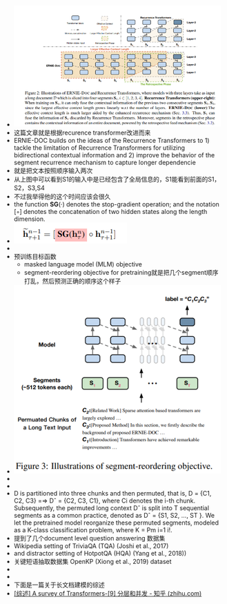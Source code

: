 - ![image.png](../assets/image_1680073431893_0.png)
- 这篇文章就是根据recurence transformer改进而来
- ERNIE-DOC builds on the ideas of the Recurrence Transformers to 1) tackle the limitation of Recurrence Transformers for utilizing bidirectional contextual information and 2) improve the behavior of the segment recurrence mechanism to capture longer dependencie
- 就是把文本按照顺序输入两次
- 从上图中可以看到S1的输入中是已经包含了全局信息的，S1能看到前面的S1，S2，S3,S4
- 不过我举得他的这个时间应该会很久
- the function **SG**(·) denotes the stop-gradient operation; and the notation [◦] denotes the concatenation of two hidden states along the length dimension.
- ![image.png](../assets/image_1680073817574_0.png)
-
- 预训练目标函数
	- masked language model (MLM) objective
	- segment-reordering objective for pretraining就是把几个segment顺序打乱，然后预测正确的顺序这个样子
- ![image.png](../assets/image_1680073894049_0.png)
-
-
- D is partitioned into three chunks and then permuted, that is, D = {C1, C2, C3} =⇒ Dˆ = {C2, C3, C1},
  where Ci denotes the i-th chunk. Subsequently, the permuted long context Dˆ is split into T sequential segments as a common practice, denoted as Dˆ = {S1, S2, ..., ST }. We let the pretrained model reorganize these permuted segments, modeled as a K-class classification problem, where K = Pm i=1 i!.
- 提到了几个document level question answering 数据集
- Wikipedia setting of TriviaQA (TQA) (Joshi et al., 2017)
- and distractor setting of HotpotQA (HQA) (Yang et al., 2018))
- 关键短语抽取数据集 OpenKP (Xiong et al., 2019) dataset
-
-
- 下面是一篇关于长文档建模的综述
- [[综述] A survey of Transformers-[9] 分层和并发 - 知乎 (zhihu.com)](https://zhuanlan.zhihu.com/p/463771422)